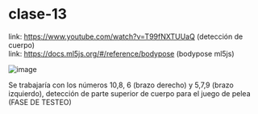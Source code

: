# clase-13

link: <https://www.youtube.com/watch?v=T99fNXTUUaQ> (detección de cuerpo)  
link: <https://docs.ml5js.org/#/reference/bodypose> (bodypose ml5js)  

![image](https://github.com/user-attachments/assets/02433120-4fb2-41b3-9db3-c06647a0ea95)

Se trabajaría con los números 10,8, 6 (brazo derecho) y 5,7,9 (brazo izquierdo), detección de parte superior de cuerpo para el juego de pelea (FASE DE TESTEO)
